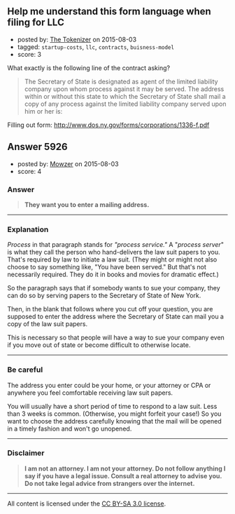 ## Help me understand this form language when filing for LLC

- posted by: [The Tokenizer](https://stackexchange.com/users/1113260/the-tokenizer) on 2015-08-03
- tagged: `startup-costs`, `llc`, `contracts`, `buisness-model`
- score: 3

<p>What exactly is the following line of the contract asking?</p>

<blockquote>
  <p>The Secretary of State is designated as agent of the limited liability company upon whom process against it may be served. The address within or without this state to which the Secretary of State shall mail a copy of any process against the limited liability company served upon him or her is:</p>
</blockquote>

<p>Filling out form: <a href="http://www.dos.ny.gov/forms/corporations/1336-f.pdf" rel="nofollow">http://www.dos.ny.gov/forms/corporations/1336-f.pdf</a></p>



## Answer 5926

- posted by: [Mowzer](https://stackexchange.com/users/1803081/mowzer) on 2015-08-03
- score: 4

<h3>Answer</h3>

<blockquote>
  <p><strong>They want you to enter a mailing address.</strong></p>
</blockquote>

<hr>

<h3>Explanation</h3>

<p><em>Process</em> in that paragraph stands for <em>"process service."</em> A "<em>process server</em>" is what they call the person who hand-delivers the law suit papers to you. That's required by law to initiate a law suit. (They might or might not also choose to say something like, "You have been served." But that's not necessarily required. They do it in books and movies for dramatic effect.)</p>

<p>So the paragraph says that if somebody wants to sue your company, they can do so by serving papers to the Secretary of State of New York.</p>

<p>Then, in the blank that follows where you cut off your question, you are supposed to enter the address where the Secretary of State can mail you a copy of the law suit papers.</p>

<p>This is necessary so that people will have a way to sue your company even if you move out of state or become difficult to otherwise locate.</p>

<hr>

<h3>Be careful</h3>

<p>The address you enter could be your home, or your attorney or CPA or anywhere you feel comfortable receiving law suit papers.</p>

<p>You will usually have a short period of time to respond to a law suit. Less than 3 weeks is common. (Otherwise, you might forfeit your case!) So you want to choose the address carefully knowing that the mail will be opened in a timely fashion and won't go unopened.</p>

<hr>

<h3>Disclaimer</h3>

<blockquote>
  <p><strong>I am not an attorney. I am not your attorney. Do not follow anything I say if you have a legal issue. Consult a real attorney to advise you. Do not take legal advice from strangers over the internet.</strong></p>
</blockquote>




---

All content is licensed under the [CC BY-SA 3.0 license](https://creativecommons.org/licenses/by-sa/3.0/).
